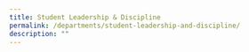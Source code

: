 ```yaml
---
title: Student Leadership & Discipline
permalink: /departments/student-leadership-and-discipline/
description: ""
---
```



